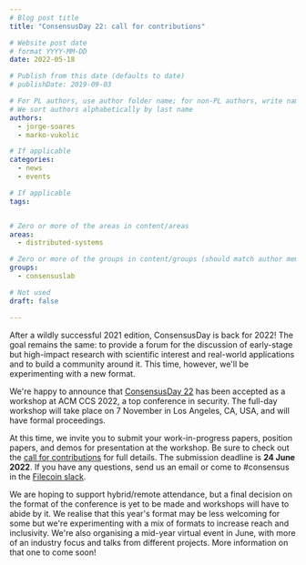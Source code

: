 ```yaml
---
# Blog post title
title: "ConsensusDay 22: call for contributions"

# Website post date
# format YYYY-MM-DD
date: 2022-05-18

# Publish from this date (defaults to date)
# publishDate: 2019-09-03

# For PL authors, use author folder name; for non-PL authors, write name as in paper within ""
# We sort authors alphabetically by last name
authors:
  - jorge-soares
  - marko-vukolic

# If applicable
categories:
  - news
  - events

# If applicable
tags:


# Zero or more of the areas in content/areas
areas:
  - distributed-systems

# Zero or more of the groups in content/groups (should match author membership)
groups:
  - consensuslab

# Not used
draft: false

---
```


After a wildly successful 2021 edition, ConsensusDay is back for 2022! The goal remains the same: to provide a forum for the discussion of early-stage but high-impact research with scientific interest and real-world applications and to build a community around it. This time, however, we'll be experimenting with a new format.

We're happy to announce that [ConsensusDay 22](/sites/consensusday22/) has been accepted as a workshop at ACM CCS 2022, a top conference in security. The full-day workshop will take place on 7 November in Los Angeles, CA, USA, and will have formal proceedings.

At this time, we invite you to submit your work-in-progress papers, position papers, and demos for presentation at the workshop. Be sure to check out the [call for contributions](/sites/consensusday22/calls/) for full details. The submission deadline is **24 June 2022**. If you have any questions, send us an email or come to #consensus in the [Filecoin slack](https://filecoin.io/slack).

We are hoping to support hybrid/remote attendance, but a final decision on the format of the conference is yet to be made and  workshops will have to abide by it. We realise that this year's format may be less welcoming for some but we're experimenting with a mix of formats to increase reach and inclusivity. We're also organising a mid-year virtual event in June, with more of an industry focus and talks from different projects. More information on that one to come soon!
